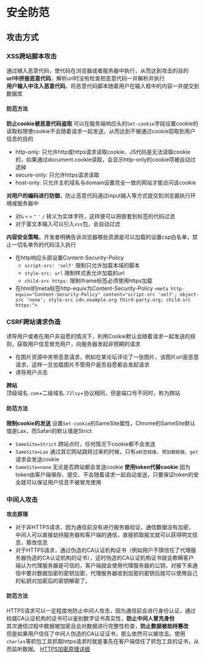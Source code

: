 # 安全防范

## 攻击方式


### XSS跨站脚本攻击
通过植入恶意代码，使代码在浏览器或者服务器中执行，从而达到攻击的目的<br/>
**url中拼接恶意代码**，解析url时没有检查把恶意代码一并解析并执行 <br/>
**用户输入中注入恶意代码**，将恶意代码脚本随着用户在输入框中的内容一并提交到数据库
#### 防范方法
**防止cookie被恶意代码盗取** 可以在服务端响应头的`Set-cookie`字段设置cookie的读取权限使cookie不会随着请求一起发送，从而达到不被通过cookie窃取到用户信息的目的
- http-only: 只允许http或https请求读取cookie、JS代码是无法读取cookie的，如果通过document.cookie读取，会显示http-only的cookie项被自动过滤掉
- secure-only: 只允许https请求读取
- host-only: 只允许主机域名与domain设置完全一致的网站才能访问该cookie

**对用户的编码进行防御**，防止恶意代码通过input输入等方式提交到浏览器执行环境或服务器中
- 对`&` `<` `>` `"` `'` `/` 转义为实体字符，这样便可以把嵌套到标签的代码过滤
- 对于富文本输入可以引入`xss`包，会自动过滤

**内容安全策略**，开发者明确告诉浏览器哪些资源是可以加载的设置csp白名单，禁止一切名单外的代码注入执行
- 在http响应头部设置Content-Security-Policy
    - `script-src: 'self'` 限制只允许加载本域的脚本
    - `style-src: url` 限制样式表允许加载的url
    - `child-src https:` 限制iframe标签必须使用https加载
- 在html的meta标签http-equiv为Content-Security-Policy
`<meta http-equiv="Content-Security-Policy" content="script-src 'self'; object-src 'none'; style-src cdn.example.org third-party.org; child-src https:">`


### CSRF跨站请求伪造
诱导用户或者在用户非自愿的情况下，利用Cookie默认会随着请求一起发送的规则，获取用户信息冒充用户，向服务器发起非预期的请求
- 在图片资源中夹带恶意请求，例如在某论坛评论了一张图片，该图片url是恶意请求，这样一旦加载图片不管用户是否自愿都会发起请求
- 诱导用户点击

**跨站**<br/>
顶级域名`.com`+二级域名`.72lsy`+协议相同，但是端口号不同时，称为跨站<br/>


#### 防范方法
**限制cookie的发送** 设置`Set-cookie`的SameSite属性，Chrome的SameSite默认值是Lax，而Safari的默认值是Strict
- `SameSite=Strict` 跨站点时，任何情况下cookie都不会发送
- `SameSite=Lax` 通过其它网站跳转过来的时候，只有`a标签链接`、`预加载链接`、`get`请求会发送cookie
- `SameSite=none` 无论是否跨站都会发送cookie
**使用token代替cookie** 因为token由客户端保存、提交、不会随着请求一起自动发送，只要保证token的安全就可以保证用户信息不被冒充使用

### 中间人攻击
**攻击原理**
- 对于非HTTPS请求，因为通信前没有进行服务器验证，通信数据没有加密，中间人可以直接劫持服务器和客户端的通信，直接抓取报文就可以获得明文信息、篡改信息
- 对于HTTPS请求，通过伪造的CA认证机构证书（例如用户不慎信任了代理服务器伪造的CA认证机构的证书），这时伪造的CA认证机构证书就会欺瞒客户端认为代理服务器是可信的，客户端就会使用代理服务器的公钥，对接下来通信中要对数据加密的密钥加密，代理服务器收到加密的密钥后就可以使用自己的私钥对加密后的密钥解密了。

#### 防范方法
HTTPS请求可以一定程度地防止中间人攻击，因为通信前会进行身份认证，通过权威CA认证机构的证书可以鉴别数字证书真实性，**防止中间人冒充身份**<br/>
其次通信过程中数据被加密且会对数据进行完整性检查，**防止数据被劫持篡改**<br/>
但是如果用户信任了中间人伪造的CA认证证书，那么依然可以被攻击。使用`charles`等抓包工具抓取https请求时就是事先在客户端信任了抓包工具的证书，从而监听数据。
[HTTPS加密原理详细](/networkAngBrowser/https/)

